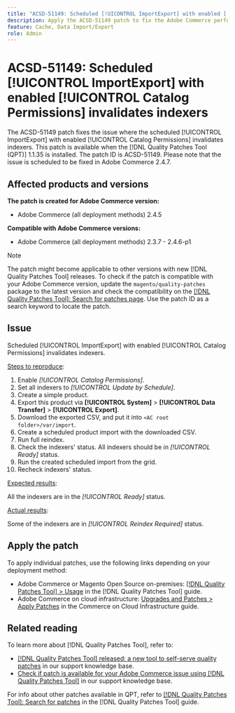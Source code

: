 ```yaml
---
title: "ACSD-51149: Scheduled [!UICONTROL ImportExport] with enabled [!UICONTROL Catalog Permissions] invalidates indexers"
description: Apply the ACSD-51149 patch to fix the Adobe Commerce performance issue where the scheduled [!UICONTROL ImportExport] with enabled [!UICONTROL Catalog Permissions] invalidates indexers.
feature: Cache, Data Import/Export
role: Admin
---
```

# ACSD-51149: Scheduled [!UICONTROL ImportExport] with enabled [!UICONTROL Catalog Permissions] invalidates indexers

The ACSD-51149 patch fixes the issue where the scheduled [!UICONTROL ImportExport] with enabled [!UICONTROL Catalog Permissions] invalidates indexers. This patch is available when the [!DNL Quality Patches Tool (QPT)] 1.1.35 is installed. The patch ID is ACSD-51149. Please note that the issue is scheduled to be fixed in Adobe Commerce 2.4.7.

## Affected products and versions

**The patch is created for Adobe Commerce version:**

* Adobe Commerce (all deployment methods) 2.4.5

**Compatible with Adobe Commerce versions:**

* Adobe Commerce (all deployment methods) 2.3.7 - 2.4.6-p1

>[!NOTE]
>
>The patch might become applicable to other versions with new [!DNL Quality Patches Tool] releases. To check if the patch is compatible with your Adobe Commerce version, update the `magento/quality-patches` package to the latest version and check the compatibility on the [[!DNL Quality Patches Tool]: Search for patches page](https://experienceleague.adobe.com/tools/commerce-quality-patches/index.html). Use the patch ID as a search keyword to locate the patch.

## Issue

Scheduled [!UICONTROL ImportExport] with enabled [!UICONTROL Catalog Permissions] invalidates indexers.

<u>Steps to reproduce</u>:

1. Enable *[!UICONTROL Catalog Permissions]*.
1. Set all indexers to *[!UICONTROL Update by Schedule]*.
1. Create a simple product.
1. Export this product via **[!UICONTROL System]** > **[!UICONTROL Data Transfer]** > **[!UICONTROL Export]**.
1. Download the exported CSV, and put it into `<AC root folder>/var/import`.
1. Create a scheduled product import with the downloaded CSV.
1. Run full reindex.
1. Check the indexers' status. All indexers should be in *[!UICONTROL Ready]* status.
1. Run the created scheduled import from the grid.
1. Recheck indexers' status.

<u>Expected results</u>:

All the indexers are in the *[!UICONTROL Ready]* status.

<u>Actual results</u>:

Some of the indexers are in *[!UICONTROL Reindex Required]* status.

## Apply the patch

To apply individual patches, use the following links depending on your deployment method:

* Adobe Commerce or Magento Open Source on-premises: [[!DNL Quality Patches Tool] > Usage](https://experienceleague.adobe.com/docs/commerce-operations/tools/quality-patches-tool/usage.html) in the [!DNL Quality Patches Tool] guide.
* Adobe Commerce on cloud infrastructure: [Upgrades and Patches > Apply Patches](https://experienceleague.adobe.com/docs/commerce-cloud-service/user-guide/develop/upgrade/apply-patches.html) in the Commerce on Cloud Infrastructure guide.

## Related reading

To learn more about [!DNL Quality Patches Tool], refer to:

* [[!DNL Quality Patches Tool] released: a new tool to self-serve quality patches](/help/announcements/adobe-commerce-announcements/magento-quality-patches-released-new-tool-to-self-serve-quality-patches.md) in our support knowledge base.
* [Check if patch is available for your Adobe Commerce issue using [!DNL Quality Patches Tool]](/help/support-tools/patches-available-in-qpt-tool/check-patch-for-magento-issue-with-magento-quality-patches.md) in our support knowledge base.

For info about other patches available in QPT, refer to [[!DNL Quality Patches Tool]: Search for patches](https://experienceleague.adobe.com/tools/commerce-quality-patches/index.html) in the [!DNL Quality Patches Tool] guide.
 